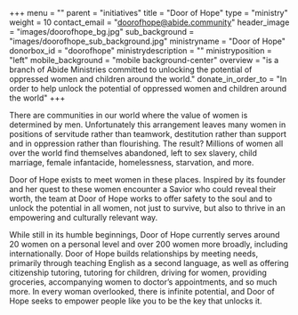 +++
menu = ""
parent = "initiatives"
title = "Door of Hope"
type = "ministry"
weight = 10
contact_email = "doorofhope@abide.community"
header_image = "images/doorofhope_bg.jpg"
sub_background = "images/doorofhope_sub_background.jpg"
ministryname = "Door of Hope"
donorbox_id = "doorofhope"
ministrydescription = ""
ministryposition = "left"
mobile_background = "mobile background-center"
overview = "is a branch of Abide Ministries committed to unlocking the potential of oppressed women and children around the world."
donate_in_order_to = "In order to help unlock the potential of oppressed women and children around the world"
+++

There are communities in our world where the value of women is determined by men. Unfortunately this arrangement leaves many women in positions of servitude rather than teamwork, destitution rather than support and in oppression rather than flourishing. The result? Millions of women all over the world find themselves abandoned, left to sex slavery, child marriage, female infantacide, homelessness, starvation, and more.

Door of Hope exists to meet women in these places. Inspired by its founder and her quest to these women encounter a Savior who could reveal their worth, the team at Door of Hope works to offer safety to the soul and to unlock the potential in all women, not just to survive, but also to thrive in an empowering and culturally relevant way. 

While still in its humble beginnings, Door of Hope currently serves around 20 women on a personal level and over 200 women more broadly, including internationally. Door of Hope builds relationships by meeting needs, primarily through teaching English as a second language, as well as offering citizenship tutoring, tutoring for children, driving for women, providing groceries, accompanying women to doctor’s appointments, and so much more. In every woman overlooked, there is infinite potential, and Door of Hope seeks to empower people like you to be the key that unlocks it.